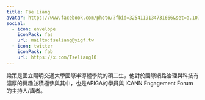 ```yaml
---
title: Tse Liang
avatar: https://www.facebook.com/photo/?fbid=3254119134731666&set=a.107160169427594
social:
  - icon: envelope
    iconPack: fas
    url: mailto:tseliang@yigf.tw
  - icon: twitter
    iconPack: fab
    url: https://x.com/Tseliang10
---
```

梁策是國立陽明交通大學國際半導體學院的碩二生，他對於國際網路治理與科技有濃厚的興趣並積極參與其中，也是APIGA的學員與 ICANN Engagement Forum 的主持人/講者。
